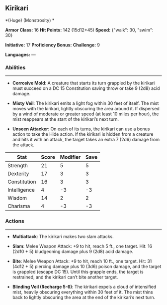 ## Kirikari
*(Huge) (Monstrosity) *

**Armor Class:** 16
**Hit Points:** 142 (15d12+45)
**Speed:** {"walk": 30, "swim": 30}

**Initiative:** 17
**Proficiency Bonus:**
**Challenge:** 9

**Languages:** —

### Abilities
 --- 
- **Corrosive Mold**: A creature that starts its turn grappled by the kirikari must succeed on a DC 15 Constitution saving throw or take 9 (2d8) acid damage.

- **Misty Veil**: The kirikari emits a light fog within 30 feet of itself. The mist moves with the kirikari, lightly obscuring the area around it. If dispersed by a wind of moderate or greater speed (at least 10 miles per hour), the mist reappears at the start of the kirikari’s next turn.

- **Unseen Attacker**: On each of its turns, the kirikari can use a bonus action to take the Hide action. If the kirikari is hidden from a creature and hits it with an attack, the target takes an extra 7 (2d6) damage from the attack.



| Stat | Score | Modifier | Save |
| ---- | ---- | ---- | ---- |
| Strength | 21 | 5 | 5 |
| Dexterity | 17 | 3 | 3 |
| Constitution | 16 | 3 | 3 |
| Intelligence | 4 | -3 | -3 |
| Wisdom | 14 | 2 | 2 |
| Charisma | 4 | -3 | -3 |

### Actions
 --- 
- **Multiattack**: The kirikari makes two slam attacks.

- **Slam**: Melee Weapon Attack: +9 to hit, reach 5 ft., one target. Hit: 16 (2d10 + 5) bludgeoning damage plus 9 (2d8) acid damage.

- **Bite**: Melee Weapon Attack: +9 to hit, reach 10 ft., one target. Hit: 31 (4d12 + 5) piercing damage plus 10 (3d6) poison damage, and the target is grappled (escape DC 15). Until this grapple ends, the target is restrained, and the kirikari can’t bite another target.

- **Blinding Veil (Recharge 5-6)**: The kirikari expels a cloud of intensified mist, heavily obscuring everything within 30 feet of it. The mist thins back to lightly obscuring the area at the end of the kirikari’s next turn.

